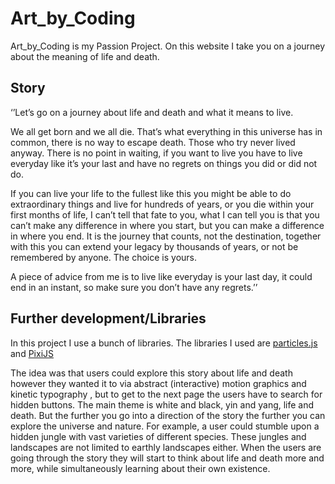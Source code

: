 # Art_by_Coding

Art_by_Coding is my Passion Project. On this website I take you on a journey about the meaning of life and death.


## Story

‘’Let’s go on a journey about life and death and what it means to live.

We all get born and we all die. That’s what everything in this universe has in common, there is no way to escape death. Those who try never lived anyway. 
There is no point in waiting, if you want to live you have to live everyday like it’s your last and have no regrets on things you did or did not do. 

If you can live your life to the fullest like this you might be able to do extraordinary things and live for hundreds of years, or you die within your first months of life, I can’t tell that fate to you, what I can tell you is that you can’t make any difference in where you start, but you can make a difference in where you end. It is the journey that counts, not the destination, together with this you can extend your legacy by thousands of years, or not be remembered by anyone. The choice is yours.

A piece of advice from me is to live like everyday is your last day, it could end in an instant, so make sure you don’t have any regrets.’’


## Further development/Libraries

In this project I use a bunch of libraries. The libraries I used are [particles.js](https://github.com/VincentGarreau/particles.js) and [PixiJS](https://www.pixijs.com/)

The idea was that users could explore this story about life and death however they wanted it to via abstract (interactive) motion graphics and kinetic typography , but to get to the next page the users have to search for hidden buttons.
The main theme is white and black, yin and yang, life and death. But the further you go into a direction of the story the further you can explore the universe and nature.
For example, a user could stumble upon a hidden jungle with vast varieties of different species. These jungles and landscapes are not limited to earthly landscapes either.
When the users are going through the story they will start to think about life and death more and more, while simultaneously learning about their own existence.

